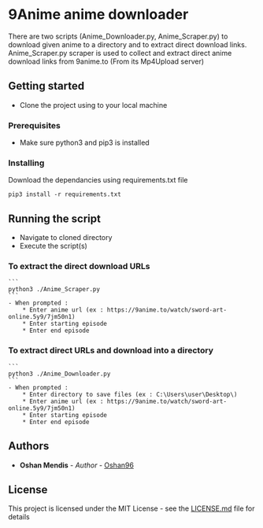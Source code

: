 # 9Anime anime downloader

There are two scripts (Anime_Downloader.py, Anime_Scraper.py) to download given anime to a directory and to extract direct download links.
Anime_Scraper.py scraper is used to collect and extract direct anime download links from 9anime.to (From its Mp4Upload server)

## Getting started

- Clone the project using to your local machine

### Prerequisites

- Make sure python3 and pip3 is installed

### Installing

Download the dependancies using requirements.txt file

```
pip3 install -r requirements.txt 
```

## Running the script

- Navigate to cloned directory
- Execute the script(s)

### To extract the direct download URLs
    ```
    python3 ./Anime_Scraper.py
    ```
    - When prompted :
        * Enter anime url (ex : https://9anime.to/watch/sword-art-online.5y9/7jm50n1)
        * Enter starting episode 
        * Enter end episode

### To extract direct URLs and download into a directory
    ```
    python3 ./Anime_Downloader.py
    ```
    - When prompted :
        * Enter directory to save files (ex : C:\Users\user\Desktop\)
        * Enter anime url (ex : https://9anime.to/watch/sword-art-online.5y9/7jm50n1)
        * Enter starting episode 
        * Enter end episode

## Authors

* **Oshan Mendis** - *Author* - [Oshan96](https://github.com/Oshan96)

## License

This project is licensed under the MIT License - see the [LICENSE.md](LICENSE.md) file for details


